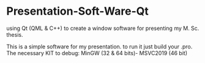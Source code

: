 # Presentation-Soft-Ware-Qt
using Qt (QML &amp; C++) to create a window software for presenting my M. Sc. thesis.

This is a simple software for my presentation. 
to run it just build your .pro.
The necessary KIT to debug: MinGW (32 & 64 bits)- MSVC2019 (46 bit)
